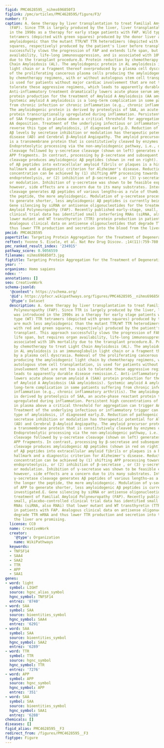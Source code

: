 ```yaml
---
figid: PMC4628595__nihms696850f3
figlink: /pmc/articles/PMC4628595/figure/F3/
number: F3
caption: A. Gene therapy by liver transplantation to treat Familial Amyloid Polyneuropathy
  (FAP). Since TTR is largely produced by the liver, liver transplantation was introduced
  in the 1990s as a therapy for early stage patients with FAP. Wild type (WT) TTR
  tetramers (depicted with green squares) produced by the donor liver are much less
  amyloidogenic than the mutant TTR/WT TTR heterodimers (depicted with red and green
  squares, respectively) produced by the patient's liver before transplant. This approach
  successfully slows the progression of FAP and extends life span, but requires organ
  availability, life-long immunosuppression, and is associated with 10% mortality
  due to the transplant procedure.B. Protein reduction by chemotherapy to treat Light
  Chain Amyloidosis (AL). The amyloidogenic protein in AL amyloidosis is an immunoglobulin
  light chain or a fragment thereof overproduced by a plasma cell dyscrasia. Removal
  of the proliferating cancerous plasma cells producing the amyloidogenic light chain
  by chemotherapy regimens, with or without autologous stem cell transplantation,
  is used for patients without major cardiac involvement that are not too sick to
  tolerate these aggressive regimens, which leads to apparently durable disease remission.C.
  Anti-inflammatory treatment dramatically lowers acute phase serum amyloid A (SAA)
  protein production for the treatment of Amyloid A Amyloidosis (AA amyloidosis).
  Systemic amyloid A amyloidosis is a long-term complication in some patients suffering
  from chronic infection or chronic inflammation (e.g., chronic inflammatory arthritis).
  The amyloidogenic protein is derived by proteolysis of SAA, an acute-phase reactant
  protein transcriptionally upregulated during inflammation. Persistent high concentrations
  of SAA fragments in plasma above a critical threshold for aggregation can trigger
  AA deposition. Treatment of the underlying infectious or inflammatory trigger can
  reverse this type of amyloidosis, if diagnosed early.D. Reduction of pathogenic
  Aβ levels by secretase inhibition or modulation has therapeutic potential for Alzheimer's
  disease (AD) and Cerebral β-Amyloid Angiopathy. The amyloid precursor protein (APP)
  is a transmembrane protein that is constitutively cleaved by enzymes called secretases.
  Endoproteolytic processing via the non-amyloidogenic pathway, i.e., α-secretase
  cleavage followed by γ-secretase cleavage (shown on left) generates non-amyloidogenic
  APP fragments. In contrast, processing by β-secretase and subsequent γ-secretase
  cleavage produces amyloidogenic Aβ peptides (shown in red on right). Aggregation
  of Aβ peptides into extracellular amyloid fibrils or plaques is a histopathological
  hallmark and a diagnostic criterion for Alzheimer's disease. Reduction of Aβ peptide
  concentration can be achieved by (1) shifting APP processing towards non-amyloidogenic
  endoproteolysis, or (2) inhibition of β-secretase , or (3) γ-secretase inhibition
  or modulation. Inhibition of γ-secretase was shown to be feasible experimentally,
  however, side effects are a concern due to its many substrates. Interestingly, γ-secretase
  cleavage generates Aβ peptides of various lengths—as a rule of thumb, the longer
  the peptide, the more amyloidogenic. Modulation of γ-secretase processing of APP
  to generate shorter, less amyloidogenic Aβ peptides is currently being investigated.E.
  Gene silencing by siRNA or antisense oligonucleotides for the treatment of Familial
  Amyloid Polyneuropathy (FAP). Recently published early-stage, small, placebo-controlled
  clinical trial data has identified small interfering RNAs (siRNA, also RNAi) that
  lower mutant and WT transthyretin (TTR) protein production in patients with FAP.
  Analogous clinical data on antisense oligonucleotides that degrade TTR mRNA and
  thus lower TTR production and secretion into the blood from the liver are promising.
pmcid: PMC4628595
papertitle: Targeting Protein Aggregation for the Treatment of Degenerative Diseases.
reftext: Yvonne S. Eisele, et al. Nat Rev Drug Discov. ;14(11):759-780.
pmc_ranked_result_index: '234915'
pathway_score: 0.9056559
filename: nihms696850f3.jpg
figtitle: Targeting Protein Aggregation for the Treatment of Degenerative Diseases
year: ''
organisms: Homo sapiens
ndex: ''
annotations: []
seo: CreativeWork
schema-jsonld:
  '@context': https://schema.org/
  '@id': https://pfocr.wikipathways.org/figures/PMC4628595__nihms696850f3.html
  '@type': Dataset
  description: A. Gene therapy by liver transplantation to treat Familial Amyloid
    Polyneuropathy (FAP). Since TTR is largely produced by the liver, liver transplantation
    was introduced in the 1990s as a therapy for early stage patients with FAP. Wild
    type (WT) TTR tetramers (depicted with green squares) produced by the donor liver
    are much less amyloidogenic than the mutant TTR/WT TTR heterodimers (depicted
    with red and green squares, respectively) produced by the patient's liver before
    transplant. This approach successfully slows the progression of FAP and extends
    life span, but requires organ availability, life-long immunosuppression, and is
    associated with 10% mortality due to the transplant procedure.B. Protein reduction
    by chemotherapy to treat Light Chain Amyloidosis (AL). The amyloidogenic protein
    in AL amyloidosis is an immunoglobulin light chain or a fragment thereof overproduced
    by a plasma cell dyscrasia. Removal of the proliferating cancerous plasma cells
    producing the amyloidogenic light chain by chemotherapy regimens, with or without
    autologous stem cell transplantation, is used for patients without major cardiac
    involvement that are not too sick to tolerate these aggressive regimens, which
    leads to apparently durable disease remission.C. Anti-inflammatory treatment dramatically
    lowers acute phase serum amyloid A (SAA) protein production for the treatment
    of Amyloid A Amyloidosis (AA amyloidosis). Systemic amyloid A amyloidosis is a
    long-term complication in some patients suffering from chronic infection or chronic
    inflammation (e.g., chronic inflammatory arthritis). The amyloidogenic protein
    is derived by proteolysis of SAA, an acute-phase reactant protein transcriptionally
    upregulated during inflammation. Persistent high concentrations of SAA fragments
    in plasma above a critical threshold for aggregation can trigger AA deposition.
    Treatment of the underlying infectious or inflammatory trigger can reverse this
    type of amyloidosis, if diagnosed early.D. Reduction of pathogenic Aβ levels by
    secretase inhibition or modulation has therapeutic potential for Alzheimer's disease
    (AD) and Cerebral β-Amyloid Angiopathy. The amyloid precursor protein (APP) is
    a transmembrane protein that is constitutively cleaved by enzymes called secretases.
    Endoproteolytic processing via the non-amyloidogenic pathway, i.e., α-secretase
    cleavage followed by γ-secretase cleavage (shown on left) generates non-amyloidogenic
    APP fragments. In contrast, processing by β-secretase and subsequent γ-secretase
    cleavage produces amyloidogenic Aβ peptides (shown in red on right). Aggregation
    of Aβ peptides into extracellular amyloid fibrils or plaques is a histopathological
    hallmark and a diagnostic criterion for Alzheimer's disease. Reduction of Aβ peptide
    concentration can be achieved by (1) shifting APP processing towards non-amyloidogenic
    endoproteolysis, or (2) inhibition of β-secretase , or (3) γ-secretase inhibition
    or modulation. Inhibition of γ-secretase was shown to be feasible experimentally,
    however, side effects are a concern due to its many substrates. Interestingly,
    γ-secretase cleavage generates Aβ peptides of various lengths—as a rule of thumb,
    the longer the peptide, the more amyloidogenic. Modulation of γ-secretase processing
    of APP to generate shorter, less amyloidogenic Aβ peptides is currently being
    investigated.E. Gene silencing by siRNA or antisense oligonucleotides for the
    treatment of Familial Amyloid Polyneuropathy (FAP). Recently published early-stage,
    small, placebo-controlled clinical trial data has identified small interfering
    RNAs (siRNA, also RNAi) that lower mutant and WT transthyretin (TTR) protein production
    in patients with FAP. Analogous clinical data on antisense oligonucleotides that
    degrade TTR mRNA and thus lower TTR production and secretion into the blood from
    the liver are promising.
  license: CC0
  name: CreativeWork
  creator:
    '@type': Organization
    name: WikiPathways
  keywords:
  - TNFSF14
  - SAA4
  - SAA2
  - TTR
  - APP
  - SAA1
genes:
- word: light
  symbol: LIGHT
  source: hgnc_alias_symbol
  hgnc_symbol: TNFSF14
  entrez: '8740'
- word: SAA
  symbol: SAA
  source: bioentities_symbol
  hgnc_symbol: SAA4
  entrez: '6291'
- word: SAA
  symbol: SAA
  source: bioentities_symbol
  hgnc_symbol: SAA2
  entrez: '6289'
- word: TTR
  symbol: TTR
  source: hgnc_symbol
  hgnc_symbol: TTR
  entrez: '7276'
- word: APP
  symbol: APP
  source: hgnc_symbol
  hgnc_symbol: APP
  entrez: '351'
- word: SAA
  symbol: SAA
  source: bioentities_symbol
  hgnc_symbol: SAA1
  entrez: '6288'
chemicals: []
diseases: []
figid_alias: PMC4628595__F3
redirect_from: /figures/PMC4628595__F3
figtype: Figure
---
```

